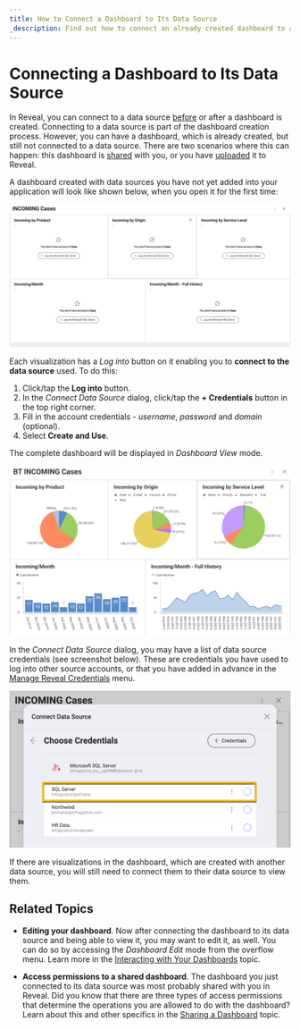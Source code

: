 ```yaml
---
title: How to Connect a Dashboard to Its Data Source
_description: Find out how to connect an already created dashboard to a data source of your choice.
---
```


# Connecting a Dashboard to Its Data Source

In Reveal, you can connect to a data source [before](overview.md) or after a dashboard is created. Connecting to a data source is part of the dashboard creation process. However, you can have a dashboard, which is already created, but still not connected to a data source. There are two scenarios where this can happen: this dashboard is [shared](~/en/dashboards/sharing-dashboards/share-a-dashboard.md) with you, or you have [uploaded](~/en/dashboards/uploading-dashboards.md) it to Reveal. 

A dashboard created with data sources you have not yet added into your application will look like shown below, when you open it for the first time: 

<img src="images/dashboard-own-data-sources.png" alt="A dashboard not connected to its data source" class="responsive-img"/>

Each visualization has a *Log into* button on it enabling you to **connect to the data source** used. To do this: 

1. Click/tap the **Log into** button.
2. In the _Connect Data Source_ dialog, click/tap the **+ Credentials** button in the top right corner.
3. Fill in the account credentials - *username*, *password* and *domain* (optional). 
4. Select **Create and Use**.

The complete dashboard will be displayed in *Dashboard View* mode. 

<img src="images/final-dashboard-own-data-source.png" alt="Final look of the dashboard after connecting to its data source" class="responsive-img"/>

In the _Connect Data Source_ dialog, you may have a list of data source credentials (see screenshot below). These are credentials you have used to log into other source accounts, or that you have added in advance in the [Manage Reveal Credentials](~/en/datasources/managing-data-source-credentials.md) menu.

<img src="images/credentials-list-connect.png" alt="A list of ready credentials in the Connect Data Source dialog" class="responsive-img"/>

If there are visualizations in the dashboard, which are created with another data source, you will still need to connect them to their data source to view them.

## Related Topics 

* **Editing your dashboard**. Now after connecting the dashboard to its data source and being able to view it, you may want to edit it, as well. You can do so by accessing the *Dashboard Edit* mode from the overflow menu. Learn more in the [Interacting with Your Dashboards](~/en/dashboards/dashboards-interactions.md) topic. 

* **Access permissions to a shared dashboard**. The dashboard you just connected to its data source was most probably shared with you in Reveal. Did you know that there are three types of access permissions that determine the operations you are allowed to do with the dashboard? Learn about this and other specifics in the [Sharing a Dashboard](~/en/dashboards/sharing-dashboards/share-a-dashboard.md) topic.